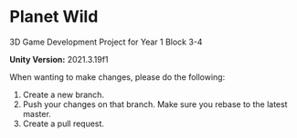 # Planet Wild
3D Game Development Project for Year 1 Block 3-4

**Unity Version:** 2021.3.19f1

When wanting to make changes, please do the following:
1. Create a new branch.
2. Push your changes on that branch. Make sure you rebase to the latest master.
3. Create a pull request.
